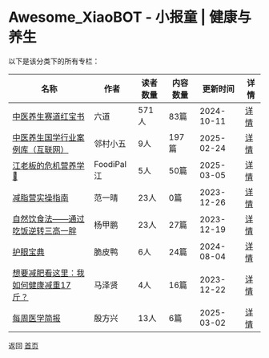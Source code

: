 # Awesome_XiaoBOT - 小报童 | 健康与养生

以下是该分类下的所有专栏：

| 名称 | 作者 | 读者数量 | 内容数量 | 更新时间 | 详情 |
|------|------|----------|----------|----------|------|
| [中医养生赛道红宝书](https://xiaobot.net/p/liudaodsp?refer=0b133df9-27dc-423b-8101-639049001c13) | 六道 | 571人 | 83篇 |  2024-10-11 | [详情](../data/liudaodsp.md) |
| [中医养生国学行业案例库（互联网）](https://xiaobot.net/p/53zhanggui?refer=0b133df9-27dc-423b-8101-639049001c13) | 邻村小五 | 9人 | 197篇 |  2025-02-24 | [详情](../data/53zhanggui.md) |
| [江老板的危机营养学📒](https://xiaobot.net/p/CroissantJiang?refer=0b133df9-27dc-423b-8101-639049001c13) | FoodiPal江 | 5人 | 50篇 |  2025-03-05 | [详情](../data/CroissantJiang.md) |
| [减脂营实操指南](https://xiaobot.net/p/fanyiqing03?refer=0b133df9-27dc-423b-8101-639049001c13) | 范一晴 | 23人 | 0篇 |  2023-12-26 | [详情](../data/fanyiqing03.md) |
| [自然饮食法——通过吃饭逆转三高一胖](https://xiaobot.net/p/yongxinchifan?refer=0b133df9-27dc-423b-8101-639049001c13) | 杨甲鹏 | 23人 | 27篇 |  2023-12-19 | [详情](../data/yongxinchifan.md) |
| [护眼宝典](https://xiaobot.net/p/k6667?refer=0b133df9-27dc-423b-8101-639049001c13) | 脆皮鸭 | 6人 | 24篇 |  2024-08-04 | [详情](../data/k6667.md) |
| [想要减肥看这里：我如何健康减重17斤？](https://xiaobot.net/p/KXJF666?refer=0b133df9-27dc-423b-8101-639049001c13) | 马泽贤 | 4人 | 16篇 |  2023-12-22 | [详情](../data/KXJF666.md) |
| [每周医学简报](https://xiaobot.net/p/yfx0202?refer=0b133df9-27dc-423b-8101-639049001c13) | 殷方兴 | 13人 | 6篇 |  2025-03-02 | [详情](../data/yfx0202.md) |


返回 [首页](../README.md)
